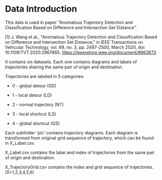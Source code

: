 # Data Introduction

This data is used in paper "Anomalous Trajectory Detection and Classification Based on Difference and Intersection Set Distance".

[1] J. Wang et al., "Anomalous Trajectory Detection and Classification Based on Difference and Intersection Set Distance," in IEEE Transactions on Vehicular Technology, vol. 69, no. 3, pp. 2487-2500, March 2020, doi: 10.1109/TVT.2020.2967865.
https://ieeexplore.ieee.org/document/8963673

It contains six datasets. Each one contains diagrams and labels of trajectories sharing the same pair of origin and destination.

Trajectories are labeled in 5 categories:

- 0 - global detour (GD)

- 1 - local detour (LD)

- 2 - normal trajectory (NT)

- 3 - local shortcut (LS)

- 4 - global shortcut (GS)



Each subfolder 'pic' contains trajectory diagrams. Each diagram is transformed from original grid sequence of trajectory, which can be found in X_Label.csv.

X_Label.csv contains the label and index of trajectories from the same pair of origin and destination.

X_TrajectoryGrid.csv contains the index and grid sequence of trajectories.
(X=1,2,3,4,5,6)
